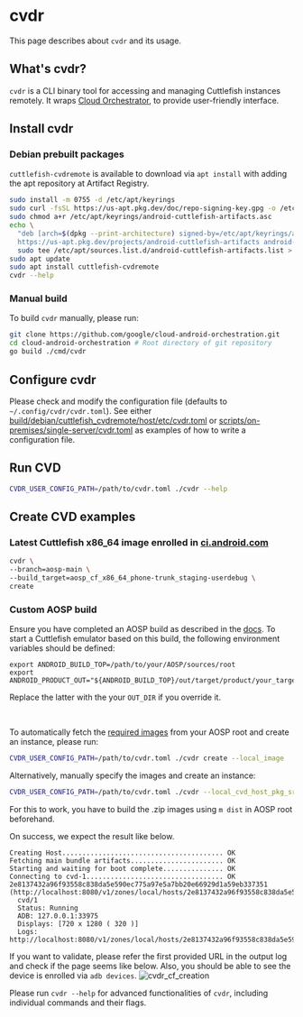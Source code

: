 # cvdr

This page describes about `cvdr` and its usage.

## What's cvdr?

`cvdr` is a CLI binary tool for accessing and managing Cuttlefish instances
remotely.
It wraps [Cloud Orchestrator](cloud_orchestrator.md), to provide user-friendly
interface.

## Install cvdr
### Debian prebuilt packages

`cuttlefish-cvdremote` is available to download via `apt install` with adding
the apt repository at Artifact Registry.
```bash
sudo install -m 0755 -d /etc/apt/keyrings
sudo curl -fsSL https://us-apt.pkg.dev/doc/repo-signing-key.gpg -o /etc/apt/keyrings/android-cuttlefish-artifacts.asc
sudo chmod a+r /etc/apt/keyrings/android-cuttlefish-artifacts.asc
echo \
  "deb [arch=$(dpkg --print-architecture) signed-by=/etc/apt/keyrings/android-cuttlefish-artifacts.asc] \
  https://us-apt.pkg.dev/projects/android-cuttlefish-artifacts android-cuttlefish-unstable main" | \
  sudo tee /etc/apt/sources.list.d/android-cuttlefish-artifacts.list > /dev/null
sudo apt update
sudo apt install cuttlefish-cvdremote
cvdr --help
```

### Manual build

To build `cvdr` manually, please run:
```bash
git clone https://github.com/google/cloud-android-orchestration.git
cd cloud-android-orchestration # Root directory of git repository
go build ./cmd/cvdr
```

## Configure cvdr

Please check and modify the configuration file (defaults to `~/.config/cvdr/cvdr.toml`).
See either 
[build/debian/cuttlefish_cvdremote/host/etc/cvdr.toml](/build/debian/cuttlefish_cvdremote/host/etc/cvdr.toml)
or
[scripts/on-premises/single-server/cvdr.toml](/scripts/on-premises/single-server/cvdr.toml)
as examples of how to write a configuration file.


## Run CVD


```bash
CVDR_USER_CONFIG_PATH=/path/to/cvdr.toml ./cvdr --help
```

## Create CVD examples

### Latest Cuttlefish x86_64 image enrolled in [ci.android.com](https://ci.android.com/)

```bash
cvdr \
--branch=aosp-main \
--build_target=aosp_cf_x86_64_phone-trunk_staging-userdebug \
create
```

### Custom AOSP build

Ensure you have completed an AOSP build as described in the [docs](https://source.android.com/docs/setup/build/building).
To start a Cuttlefish emulator based on this build, the following environment variables should be defined:
```
export ANDROID_BUILD_TOP=/path/to/your/AOSP/sources/root
export ANDROID_PRODUCT_OUT="${ANDROID_BUILD_TOP}/out/target/product/your_target"
```
Replace the latter with the your `OUT_DIR` if you override it.

<br>

To automatically fetch the [required images](https://cs.android.com/android/platform/superproject/+/master:device/google/cuttlefish/required_images) from your AOSP root and create an instance, please run:

```bash
CVDR_USER_CONFIG_PATH=/path/to/cvdr.toml ./cvdr create --local_image
```

Alternatively, manually specify the images and create an instance:
```bash
CVDR_USER_CONFIG_PATH=/path/to/cvdr.toml ./cvdr --local_cvd_host_pkg_src="${ANDROID_PRODUCT_OUT}/dist/cvd-host_package.tar.gz --local_images_zip_src=${ANDROID_PRODUCT_OUT}/dist/your-target-img.zip"
```
For this to work, you have to build the .zip images using `m dist` in AOSP root beforehand.


On success, we expect the result like below.
```
Creating Host........................................ OK
Fetching main bundle artifacts....................... OK
Starting and waiting for boot complete............... OK
Connecting to cvd-1.................................. OK
2e8137432a96f93558c838da5e590ec775a97e5a7bb20e66929d1a59eb337351 (http://localhost:8080/v1/zones/local/hosts/2e8137432a96f93558c838da5e590ec775a97e5a7bb20e66929d1a59eb337351/)
  cvd/1
  Status: Running
  ADB: 127.0.0.1:33975
  Displays: [720 x 1280 ( 320 )]
  Logs: http://localhost:8080/v1/zones/local/hosts/2e8137432a96f93558c838da5e590ec775a97e5a7bb20e66929d1a59eb337351/cvds/1/logs/
```
If you want to validate, please refer the first provided URL in the output log
and check if the page seems like below.
Also, you should be able to see the device is enrolled via `adb devices`.
![cvdr_cf_creation](resources/cvdr_cf_creation_example.png)

Please run `cvdr --help` for advanced functionalities of `cvdr`, including individual commands and their flags.